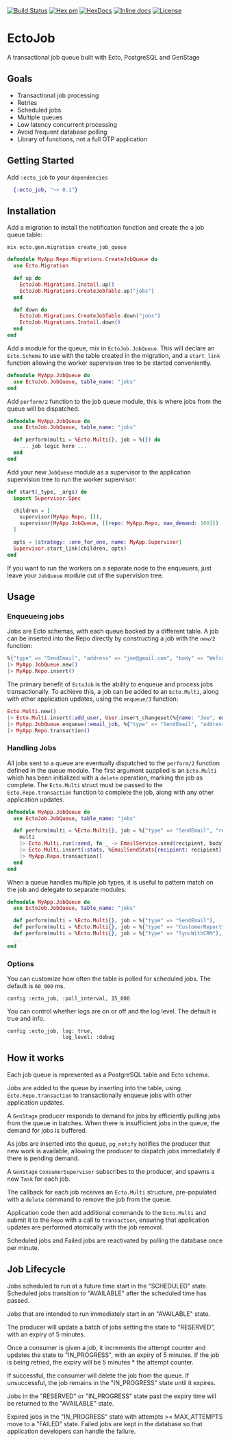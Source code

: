 [![Build Status](https://travis-ci.org/mbuhot/ecto_job.svg?branch=master)](https://travis-ci.org/mbuhot/ecto_job)
[![Hex.pm](https://img.shields.io/hexpm/v/ecto_job.svg)](https://hex.pm/packages/ecto_job)
[![HexDocs](https://img.shields.io/badge/api-docs-yellow.svg)](https://hexdocs.pm/ecto_job/)
[![Inline docs](http://inch-ci.org/github/mbuhot/ecto_job.svg?branch=master&style=flat)](http://inch-ci.org/github/mbuhot/ecto_job)
[![License](https://img.shields.io/hexpm/l/ecto_job.svg)](https://github.com/mbuhot/ecto_job/blob/master/LICENSE)

# EctoJob

A transactional job queue built with Ecto, PostgreSQL and GenStage

## Goals

 - Transactional job processing
 - Retries
 - Scheduled jobs
 - Multiple queues
 - Low latency concurrent processing
 - Avoid frequent database polling
 - Library of functions, not a full OTP application


## Getting Started

Add `:ecto_job` to your `dependencies`

```elixir
  {:ecto_job, "~> 0.1"}
```

## Installation

Add a migration to install the notification function and create the a job queue table:

```
mix ecto.gen.migration create_job_queue
```

```elixir
defmodule MyApp.Repo.Migrations.CreateJobQueue do
  use Ecto.Migration

  def up do
    EctoJob.Migrations.Install.up()
    EctoJob.Migrations.CreateJobTable.up("jobs")
  end

  def down do
    EctoJob.Migrations.CreateJobTable.down("jobs")
    EctoJob.Migrations.Install.down()
  end
end
```

Add a module for the queue, mix in `EctoJob.JobQueue`.
This will declare an `Ecto.Schema` to use with the table created in the migration, and a `start_link` function allowing the worker supervision tree to be started conveniently.

```elixir
defmodule MyApp.JobQueue do
  use EctoJob.JobQueue, table_name: "jobs"
end
```

Add `perform/2` function to the job queue module, this is where jobs from the queue will be dispatched.

```elixir
defmodule MyApp.JobQueue do
  use EctoJob.JobQueue, table_name: "jobs"

  def perform(multi = %Ecto.Multi{}, job = %{}) do
    ... job logic here ...
  end
end
```

Add your new `JobQueue` module as a supervisor to the application supervision tree to run the worker supervisor:

```elixir
def start(_type, _args) do
  import Supervisor.Spec

  children = [
    supervisor(MyApp.Repo, []),
    supervisor(MyApp.JobQueue, [[repo: MyApp.Repo, max_demand: 100]])
  ]

  opts = [strategy: :one_for_one, name: MyApp.Supervisor]
  Supervisor.start_link(children, opts)
end
```

If you want to run the workers on a separate node to the enqueuers, just leave your `JobQueue` module out of the supervision tree.

## Usage

### Enqueueing jobs

Jobs are Ecto schemas, with each queue backed by a different table.
A job can be inserted into the Repo directly by constructing a job with the `new/2` function:

```elixir
%{"type" => "SendEmail", "address" => "joe@gmail.com", "body" => "Welcome!"}
|> MyApp.JobQueue.new()
|> MyApp.Repo.insert()
```

The primary benefit of `EctoJob` is the ability to enqueue and process jobs transactionally.
To achieve this, a job can be added to an `Ecto.Multi`, along with other application updates, using the `enqueue/3` function:

```elixir
Ecto.Multi.new()
|> Ecto.Multi.insert(:add_user, User.insert_changeset(%{name: "Joe", email: "joe@gmail.com"}))
|> MyApp.JobQueue.enqueue(:email_job, %{"type" => "SendEmail", "address" => "joe@gmail.com", "body" => "Welcome!"})
|> MyApp.Repo.transaction()
```

### Handling Jobs

All jobs sent to a queue are eventually dispatched to the `perform/2` function defined in the queue module.
The first argument supplied is an `Ecto.Multi` which has been initialized with a `delete` operation, marking the job as complete.
The `Ecto.Multi` struct must be passed to the `Ecto.Repo.transaction` function to complete the job, along with any other application updates.

```elixir
defmodule MyApp.JobQueue do
  use EctoJob.JobQueue, table_name: "jobs"

  def perform(multi = %Ecto.Multi{}, job = %{"type" => "SendEmail", "recipient" => recipient, "body" => body}) do
    multi
    |> Ecto.Multi.run(:send, fn _ -> EmailService.send(recipient, body) end)
    |> Ecto.Multi.insert(:stats, %EmailSendStats{recipient: recipient})
    |> MyApp.Repo.transaction()
  end
end
```

When a queue handles multiple job types, it is useful to pattern match on the job and delegate to separate modules:

```elixir
defmodule MyApp.JobQueue do
  use EctoJob.JobQueue, table_name: "jobs"

  def perform(multi = %Ecto.Multi{}, job = %{"type" => "SendEmail"),      do: MyApp.SendEmail.perform(multi, job)
  def perform(multi = %Ecto.Multi{}, job = %{"type" => "CustomerReport"), do: MyApp.CustomerReport.perform(multi, job)
  def perform(multi = %Ecto.Multi{}, job = %{"type" => "SyncWithCRM"),    do: MyApp.CRMSync.perform(multi, job)
  ...
end
```
### Options

You can customize how often the table is polled for scheduled jobs.  The default is `60_000` ms.

```
config :ecto_job, :poll_interval, 15_000
```

You can control whether logs are on or off and the log level.  The default is true and info.

```
config :ecto_job, log: true,
                  log_level: :debug
```

## How it works

Each job queue is represented as a PostgreSQL table and Ecto schema.

Jobs are added to the queue by inserting into the table, using `Ecto.Repo.transaction` to transactionally enqueue jobs with other application updates.

A `GenStage` producer responds to demand for jobs by efficiently pulling jobs from the queue in batches.
When there is insufficient jobs in the queue, the demand for jobs is buffered.

As jobs are inserted into the queue, `pg_notify` notifies the producer that new work is available,
allowing the producer to dispatch jobs immediately if there is pending demand.

A `GenStage` `ConsumerSupervisor` subscribes to the producer, and spawns a new `Task` for each job.

The callback for each job receives an `Ecto.Multi` structure, pre-populated with a `delete`
command to remove the job from the queue.

Application code then add additional commands to the `Ecto.Multi` and submit it to the
`Repo` with a call to `transaction`, ensuring that application updates are performed atomically with the job removal.

Scheduled jobs and Failed jobs are reactivated by polling the database once per minute.

## Job Lifecycle

Jobs scheduled to run at a future time start in the "SCHEDULED" state.
Scheduled jobs transition to "AVAILABLE" after the scheduled time has passed.

Jobs that are intended to run immediately start in an "AVAILABLE" state.

The producer will update a batch of jobs setting the state to "RESERVED", with an expiry of 5 minutes.

Once a consumer is given a job, it increments the attempt counter and updates the state to "IN_PROGRESS", with an expiry of 5 minutes.
If the job is being retried, the expiry will be 5 minutes * the attempt counter.

If successful, the consumer will delete the job from the queue.
If unsuccessful, the job remains in the "IN_PROGRESS" state until it expires.

Jobs in the "RESERVED" or "IN_PROGRESS" state past the expiry time will be returned to the "AVAILABLE" state.

Expired jobs in the "IN_PROGRESS" state with attempts >= MAX_ATTEMPTS move to a "FAILED" state.
Failed jobs are kept in the database so that application developers can handle the failure.
